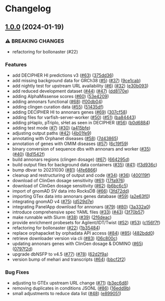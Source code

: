 # Changelog

## [1.0.0](https://www.github.com/bihealth/varfish-db-downloader/compare/v0.3.0...v1.0.0) (2024-01-19)


### ⚠ BREAKING CHANGES

* refactoring for bollonaster (#22)

### Features

* add DECIPHER HI predictions v3 ([#63](https://www.github.com/bihealth/varfish-db-downloader/issues/63)) ([375dd36](https://www.github.com/bihealth/varfish-db-downloader/commit/375dd362d53a61a8b0db13ef492f71766ab06638))
* add missing background data for GRCh38 ([#5](https://www.github.com/bihealth/varfish-db-downloader/issues/5)) ([#37](https://www.github.com/bihealth/varfish-db-downloader/issues/37)) ([9ce1cab](https://www.github.com/bihealth/varfish-db-downloader/commit/9ce1cab9e94b34f349bc1752c4cd7b3d1d712cfb))
* add nightly test for upstream URL availability ([#6](https://www.github.com/bihealth/varfish-db-downloader/issues/6)) ([#32](https://www.github.com/bihealth/varfish-db-downloader/issues/32)) ([e30b093](https://www.github.com/bihealth/varfish-db-downloader/commit/e30b093e9b2ac87960269028e1e57009247b2dab))
* add reduced development dataset ([#44](https://www.github.com/bihealth/varfish-db-downloader/issues/44)) ([#47](https://www.github.com/bihealth/varfish-db-downloader/issues/47)) ([dd8170e](https://www.github.com/bihealth/varfish-db-downloader/commit/dd8170e55df207e2258aef3e4796782d3c868020))
* adding AlphaMissense scores ([#60](https://www.github.com/bihealth/varfish-db-downloader/issues/60)) ([53e4209](https://www.github.com/bihealth/varfish-db-downloader/commit/53e4209e79f967c5131f05b3914f37c30f086819))
* adding annonars functional ([#68](https://www.github.com/bihealth/varfish-db-downloader/issues/68)) ([f00db04](https://www.github.com/bihealth/varfish-db-downloader/commit/f00db04286b6406346434be2fee4485740f84a22))
* adding clingen curation data ([#55](https://www.github.com/bihealth/varfish-db-downloader/issues/55)) ([51435df](https://www.github.com/bihealth/varfish-db-downloader/commit/51435dfd86bc4f02ae4ae71cb97ae3a29d54e695))
* adding DECIPHER HI to annonars genes ([#69](https://www.github.com/bihealth/varfish-db-downloader/issues/69)) ([307cf58](https://www.github.com/bihealth/varfish-db-downloader/commit/307cf5838d56d864f733cce27400269f4866848b))
* adding files for varfish-server-worker ([#50](https://www.github.com/bihealth/varfish-db-downloader/issues/50)) ([#51](https://www.github.com/bihealth/varfish-db-downloader/issues/51)) ([ba84443](https://www.github.com/bihealth/varfish-db-downloader/commit/ba84443ff611f21341414b4b87a55d55f7f95a45))
* adding pHaplo, pTriplo, sHet as seen in DECIPHER ([#56](https://www.github.com/bihealth/varfish-db-downloader/issues/56)) ([b0d6884](https://www.github.com/bihealth/varfish-db-downloader/commit/b0d6884c949899f154dd7029a9e59cabcaed68c4))
* adding test mode ([#7](https://www.github.com/bihealth/varfish-db-downloader/issues/7)) ([#30](https://www.github.com/bihealth/varfish-db-downloader/issues/30)) ([a415bfe](https://www.github.com/bihealth/varfish-db-downloader/commit/a415bfe64f8e8a21f76e9a2dc34180645244dbcf))
* adjusting output paths ([#42](https://www.github.com/bihealth/varfish-db-downloader/issues/42)) ([4b01fe9](https://www.github.com/bihealth/varfish-db-downloader/commit/4b01fe9340bfac15883fa217702997a4e10499e8))
* annotating with Orphanet diseases ([#58](https://www.github.com/bihealth/varfish-db-downloader/issues/58)) ([7d43865](https://www.github.com/bihealth/varfish-db-downloader/commit/7d43865a48cf68342a1f1f23ab33ffeee5a22a78))
* annotation of genes with OMIM diseases ([#57](https://www.github.com/bihealth/varfish-db-downloader/issues/57)) ([6c19f59](https://www.github.com/bihealth/varfish-db-downloader/commit/6c19f5927870868b43d651b8eb6356e527a494f5))
* binary conversion of sequence dbs with annonars and worker ([#35](https://www.github.com/bihealth/varfish-db-downloader/issues/35)) ([#40](https://www.github.com/bihealth/varfish-db-downloader/issues/40)) ([8d1542f](https://www.github.com/bihealth/varfish-db-downloader/commit/8d1542f0e4ff312f4e03828326ac7237f5c96f50))
* build annonars regions (clingen dosage) ([#67](https://www.github.com/bihealth/varfish-db-downloader/issues/67)) ([664295d](https://www.github.com/bihealth/varfish-db-downloader/commit/664295d8db03130bb0a3b52520f17b166874e40b))
* build output files for background data containers ([#35](https://www.github.com/bihealth/varfish-db-downloader/issues/35)) ([#41](https://www.github.com/bihealth/varfish-db-downloader/issues/41)) ([f3d936c](https://www.github.com/bihealth/varfish-db-downloader/commit/f3d936c2e970fed49b57b34d161174b2fc4b1684))
* bump dbvar to 20231030 ([#81](https://www.github.com/bihealth/varfish-db-downloader/issues/81)) ([4fe6866](https://www.github.com/bihealth/varfish-db-downloader/commit/4fe68668c27ef8b0796a5ddf18f0aa6b368b4ae8))
* cleanup and restructuring of output and code ([#34](https://www.github.com/bihealth/varfish-db-downloader/issues/34)) ([#36](https://www.github.com/bihealth/varfish-db-downloader/issues/36)) ([400119f](https://www.github.com/bihealth/varfish-db-downloader/commit/400119fc90dc48662a50ccf427f23e1e2e9f8d54))
* download of ClinGen dosage sensitivity ([#61](https://www.github.com/bihealth/varfish-db-downloader/issues/61)) ([17fa976](https://www.github.com/bihealth/varfish-db-downloader/commit/17fa976c4075b412cea40e1bb537fba0e56c8ce6))
* download of ClinGen dosage sensitivity ([#62](https://www.github.com/bihealth/varfish-db-downloader/issues/62)) ([b6bc6c5](https://www.github.com/bihealth/varfish-db-downloader/commit/b6bc6c56824dcbdda306f3cebeca39b4a74c263d))
* import of gnomAD SV data into RocksDB ([#66](https://www.github.com/bihealth/varfish-db-downloader/issues/66)) ([3fd72dd](https://www.github.com/bihealth/varfish-db-downloader/commit/3fd72ddd835d38159af18df36c4119105b061587))
* importing GTex data into annonars genes database ([#59](https://www.github.com/bihealth/varfish-db-downloader/issues/59)) ([a2e63f0](https://www.github.com/bihealth/varfish-db-downloader/commit/a2e63f0981268043c452abc0da1928be0e4f2128))
* integrating gnomAD v4 ([#75](https://www.github.com/bihealth/varfish-db-downloader/issues/75)) ([d529d7e](https://www.github.com/bihealth/varfish-db-downloader/commit/d529d7e33fc85c352924a06eb8e5d075099ee339))
* integrating PanelApp download for annonars ([#79](https://www.github.com/bihealth/varfish-db-downloader/issues/79)) ([#80](https://www.github.com/bihealth/varfish-db-downloader/issues/80)) ([3a332a0](https://www.github.com/bihealth/varfish-db-downloader/commit/3a332a078ffa9f3e9cb4de927e98ffa12496a5a4))
* introduce comprehensive spec YAML files ([#33](https://www.github.com/bihealth/varfish-db-downloader/issues/33)) ([#43](https://www.github.com/bihealth/varfish-db-downloader/issues/43)) ([3f70b57](https://www.github.com/bihealth/varfish-db-downloader/commit/3f70b5775cdbce77a28e187ead6ccec3dfadafa6))
* make runnable with Slurm ([#38](https://www.github.com/bihealth/varfish-db-downloader/issues/38)) ([#39](https://www.github.com/bihealth/varfish-db-downloader/issues/39)) ([2f6deac](https://www.github.com/bihealth/varfish-db-downloader/commit/2f6deacbe222873eeb7758ca08b662671552a948))
* provide enrichment probesets for Agilent/IDT/Twist ([#52](https://www.github.com/bihealth/varfish-db-downloader/issues/52)) ([#53](https://www.github.com/bihealth/varfish-db-downloader/issues/53)) ([c156f7f](https://www.github.com/bihealth/varfish-db-downloader/commit/c156f7f1d567a37e9eaf691e2b0a511e1f3b4d2b))
* refactoring for bollonaster ([#22](https://www.github.com/bihealth/varfish-db-downloader/issues/22)) ([1b35484](https://www.github.com/bihealth/varfish-db-downloader/commit/1b354843482bd4db72c45bb87d5d9143d25b3b87))
* replace orphapacket by orphadata API access ([#84](https://www.github.com/bihealth/varfish-db-downloader/issues/84)) ([#85](https://www.github.com/bihealth/varfish-db-downloader/issues/85)) ([482bdd0](https://www.github.com/bihealth/varfish-db-downloader/commit/482bdd0f4982172d1548d571a6b9f60e4da0ef29))
* retrieve downloader version via cli ([#83](https://www.github.com/bihealth/varfish-db-downloader/issues/83)) ([06c800c](https://www.github.com/bihealth/varfish-db-downloader/commit/06c800c8336a60723e2aad9f8b4e93fdecb38d7e))
* updating annonars genes with ClinGen dosage & DOMINO ([#65](https://www.github.com/bihealth/varfish-db-downloader/issues/65)) ([0797f2d](https://www.github.com/bihealth/varfish-db-downloader/commit/0797f2dcfd3e0d639c6c0648b65ac326df8c81d7))
* upgrade dbNSFP to v4.5 ([#77](https://www.github.com/bihealth/varfish-db-downloader/issues/77)) ([#78](https://www.github.com/bihealth/varfish-db-downloader/issues/78)) ([62d2f9a](https://www.github.com/bihealth/varfish-db-downloader/commit/62d2f9a2e2fe7a221c7cf1648bd88c01cbe656bc))
* version bump of mehari and transcripts ([#64](https://www.github.com/bihealth/varfish-db-downloader/issues/64)) ([bbcf2f2](https://www.github.com/bihealth/varfish-db-downloader/commit/bbcf2f2f685fa81e86091282185fac29aa1cd3f4))


### Bug Fixes

* adjusting to GTEx upstream URL change ([#71](https://www.github.com/bihealth/varfish-db-downloader/issues/71)) ([b3ec6d8](https://www.github.com/bihealth/varfish-db-downloader/commit/b3ec6d8da5a5eda339894644ae7efee6b95daede))
* removing duplicates in conditions JSONL ([#86](https://www.github.com/bihealth/varfish-db-downloader/issues/86)) ([16edd9b](https://www.github.com/bihealth/varfish-db-downloader/commit/16edd9b305bc2b16d9a79aa4686ff0f8cb3fb4a0))
* small adjustments to reduce data list ([#48](https://www.github.com/bihealth/varfish-db-downloader/issues/48)) ([e899051](https://www.github.com/bihealth/varfish-db-downloader/commit/e899051d01685b8b0c5720fb1973582b8f675742))
